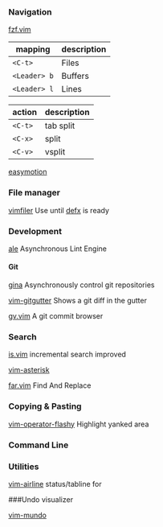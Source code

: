 ### Navigation

[fzf.vim](https://github.com/junegunn/fzf.vim)

| mapping      | description |
| ------------ | ----------- |
| `<C-t>`      | Files       |
| `<Leader> b` | Buffers     |
| `<Leader> l` | Lines       |

| action  | description |
| ------- | ----------- |
| `<C-t>` | tab split   |
| `<C-x>` | split       |
| `<C-v>` | vsplit      |

[easymotion](https://github.com/easymotion/vim-easymotion)

### File manager

[vimfiler](https://github.com/Shougo/vimfiler.vim) Use until
[defx](https://github.com/Shougo/defx.nvim) is ready

### Development

[ale](https://github.com/w0rp/ale) Asynchronous Lint Engine

#### Git

[gina](https://github.com/lambdalisue/gina.vim) Asynchronously control git
repositories

[vim-gitgutter](https://github.com/airblade/vim-gitgutter) Shows a git diff in
the gutter

[gv.vim](https://github.com/junegunn/gv.vim) A git commit browser

### Search

[is.vim](https://github.com/haya14busa/is.vim) incremental search improved

[vim-asterisk](https://github.com/haya14busa/vim-asterisk)

[far.vim](https://github.com/brooth/far.vim) Find And Replace

### Copying & Pasting

[vim-operator-flashy](https://github.com/haya14busa/vim-operator-flashy)
Highlight yanked area

### Command Line

### Utilities

[vim-airline](https://github.com/vim-airline/vim-airline) status/tabline for

###Undo visualizer

[vim-mundo](https://github.com/simnalamburt/vim-mundo)
